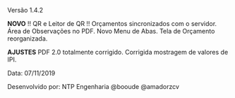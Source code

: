 Versão 1.4.2

**NOVO**
!! QR e Leitor de QR !!
Orçamentos sincronizados com o servidor.
Área de Observações no PDF.
Novo Menu de Abas.
Tela de Orçamento reorganizada.

**AJUSTES**
PDF 2.0 totalmente corrigido.
Corrigida mostragem de valores de IPI.

Data: 07/11/2019

Desenvolvido por:
NTP Engenharia
@booude @amadorzcv